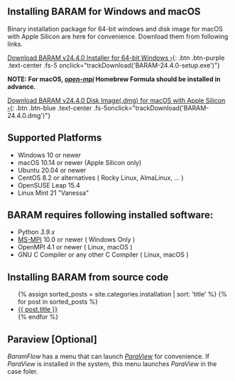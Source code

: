 ## Installing BARAM for Windows and macOS
Binary installation package for 64-bit windows and disk image for macOS with Apple Silicon are here for convenience.
Download them from following links.

[Download BARAM v24.4.0 Installer for 64-bit Windows ›](https://d3c6e16xufx1gb.cloudfront.net/BARAM-24.4.0-setup.exe){: .btn .btn-purple .text-center .fs-5 onclick="trackDownload('BARAM-24.4.0-setup.exe')"}

**NOTE: For macOS, [*open-mpi*](https://formulae.brew.sh/formula/open-mpi) Homebrew Formula should be installed in advance.**

[Download BARAM v24.4.0 Disk Image(.dmg) for macOS with Apple Silicon ›](https://d3c6e16xufx1gb.cloudfront.net/BARAM-24.4.0.dmg){: .btn .btn-blue .text-center .fs-5onclick="trackDownload('BARAM-24.4.0.dmg')"}

## Supported Platforms
* Windows 10 or newer
* macOS 10.14 or newer (Apple Silicon only)
* Ubuntu 20.04 or newer
* CentOS 8.2 or alternatives ( Rocky Linux, AlmaLinux, ... )
* OpenSUSE Leap 15.4
* Linux Mint 21 "Vanessa"

## BARAM requires following installed software:

* Python *3.9.x*
* [MS-MPI](https://docs.microsoft.com/en-us/message-passing-interface/microsoft-mpi) 10.0 or newer ( Windows Only )
* OpenMPI 4.1 or newer ( Linux, macOS )
* GNU C Compiler or any other C Compiler ( Linux, macOS )

## Installing BARAM from source code

<ul>
  {% assign sorted_posts = site.categories.installation | sort: 'title' %}
  {% for post in sorted_posts %}
    <li><a href="{{ site.baseurl }}{{ post.url }}">{{ post.title }}</a></li>
  {% endfor %}
</ul>


## Paraview [Optional]

*BaramFlow* has a menu that can launch [*ParaView*](https://www.paraview.org/) for convenience.
If *ParaView* is installed in the system, this menu launches *ParaView* in the case foler.
